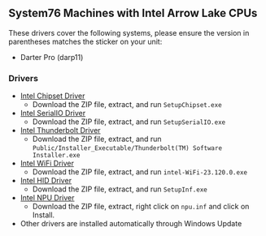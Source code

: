## System76 Machines with Intel Arrow Lake CPUs

These drivers cover the following systems, please ensure the version in
parentheses matches the sticker on your unit:

- Darter Pro (darp11)

### Drivers

- [Intel Chipset Driver](./intel-chipset-10.1.20020.8623.zip)
  - Download the ZIP file, extract, and run `SetupChipset.exe`
- [Intel SerialIO Driver](./2024-WW33/30.100.2418.12-arl.zip)
  - Download the ZIP file, extract, and run `SetupSerialIO.exe`
- [Intel Thunderbolt Driver](./intel-thunderbolt-TBT_DCH_SW_Rev91_resigned.zip)
  - Download the ZIP file, extract, and run `Public/Installer_Executable/Thunderbolt(TM) Software Installer.exe`
- [Intel WiFi Driver](./intel-WiFi-23.120.0.zip)
  - Download the ZIP file, extract, and run `intel-WiFi-23.120.0.exe`
- [Intel HID Driver](./intel-HID.zip)
  - Download the ZIP file, extract, and run `SetupInf.exe`
- [Intel NPU Driver](./intel-npu_win_32.0.100.zip)
  - Download the ZIP file, extract, right click on `npu.inf` and click on Install.
- Other drivers are installed automatically through Windows Update
